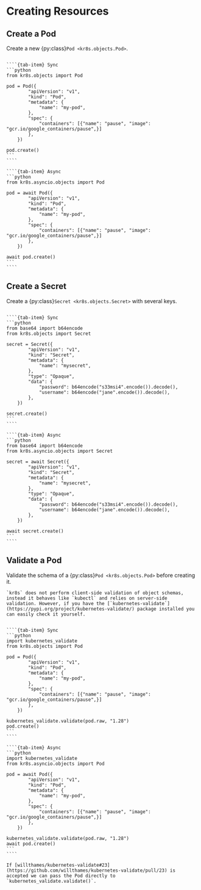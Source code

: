 # Creating Resources

## Create a Pod

Create a new {py:class}`Pod <kr8s.objects.Pod>`.

`````{tab-set}

````{tab-item} Sync
```python
from kr8s.objects import Pod

pod = Pod({
        "apiVersion": "v1",
        "kind": "Pod",
        "metadata": {
            "name": "my-pod",
        },
        "spec": {
            "containers": [{"name": "pause", "image": "gcr.io/google_containers/pause",}]
        },
    })

pod.create()
```
````

````{tab-item} Async
```python
from kr8s.asyncio.objects import Pod

pod = await Pod({
        "apiVersion": "v1",
        "kind": "Pod",
        "metadata": {
            "name": "my-pod",
        },
        "spec": {
            "containers": [{"name": "pause", "image": "gcr.io/google_containers/pause",}]
        },
    })

await pod.create()
```
````

`````

## Create a Secret

Create a {py:class}`Secret <kr8s.objects.Secret>` with several keys.

`````{tab-set}

````{tab-item} Sync
```python
from base64 import b64encode
from kr8s.objects import Secret

secret = Secret({
        "apiVersion": "v1",
        "kind": "Secret",
        "metadata": {
            "name": "mysecret",
        },
        "type": "Opaque",
        "data": {
            "password": b64encode("s33msi4".encode()).decode(),
            "username": b64encode("jane".encode()).decode(),
        },
    })

secret.create()
```
````

````{tab-item} Async
```python
from base64 import b64encode
from kr8s.asyncio.objects import Secret

secret = await Secret({
        "apiVersion": "v1",
        "kind": "Secret",
        "metadata": {
            "name": "mysecret",
        },
        "type": "Opaque",
        "data": {
            "password": b64encode("s33msi4".encode()).decode(),
            "username": b64encode("jane".encode()).decode(),
        },
    })

await secret.create()
```
````

`````

## Validate a Pod

Validate the schema of a {py:class}`Pod <kr8s.objects.Pod>` before creating it.

```{hint}
`kr8s` does not perform client-side validation of object schemas, instead it behaves like `kubectl` and relies on server-side validation. However, if you have the [`kubernetes-validate`](https://pypi.org/project/kubernetes-validate/) package installed you can easily check it yourself.
```

`````{tab-set}

````{tab-item} Sync
```python
import kubernetes_validate
from kr8s.objects import Pod

pod = Pod({
        "apiVersion": "v1",
        "kind": "Pod",
        "metadata": {
            "name": "my-pod",
        },
        "spec": {
            "containers": [{"name": "pause", "image": "gcr.io/google_containers/pause",}]
        },
    })

kubernetes_validate.validate(pod.raw, "1.28")
pod.create()
```
````

````{tab-item} Async
```python
import kubernetes_validate
from kr8s.asyncio.objects import Pod

pod = await Pod({
        "apiVersion": "v1",
        "kind": "Pod",
        "metadata": {
            "name": "my-pod",
        },
        "spec": {
            "containers": [{"name": "pause", "image": "gcr.io/google_containers/pause",}]
        },
    })

kubernetes_validate.validate(pod.raw, "1.28")
await pod.create()
```
````

`````


```{seealso}
If [willthames/kubernetes-validate#23](https://github.com/willthames/kubernetes-validate/pull/23) is accepted we can pass the Pod directly to `kubernetes_validate.validate()`.
```
